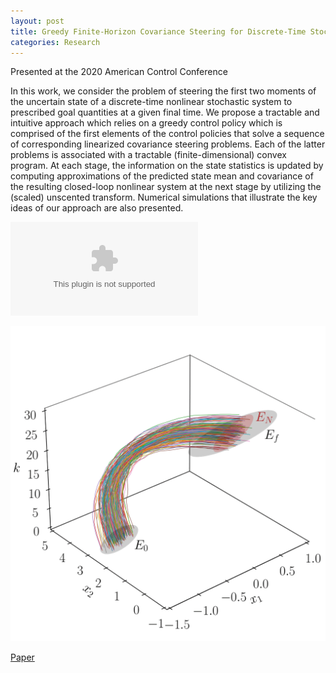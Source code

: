```yaml
---
layout: post
title: Greedy Finite-Horizon Covariance Steering for Discrete-Time Stochastic Nonlinear Systems Based on the Unscented Transform
categories: Research
---
```


Presented at the 2020 American Control Conference

In this work, we consider the problem of steering the first two moments of the uncertain state of a discrete-time nonlinear stochastic system to prescribed goal quantities at a given final time. We propose a tractable and intuitive approach which relies on a greedy control policy which is comprised of the first elements of the control policies that solve a sequence of corresponding linearized covariance steering problems. Each of the latter problems is associated with a tractable (finite-dimensional) convex program. At each stage, the information on the state statistics is updated by computing approximations of the predicted state mean and covariance of the resulting closed-loop nonlinear system at the next stage by utilizing the (scaled) unscented transform. Numerical simulations that illustrate the key ideas of our approach are also presented.

![](/docs/greedy_covariance_2d.eps)

![](/docs/covariance_steering_trajectories_3d.png)

[Paper](https://arxiv.org/pdf/2003.03679.pdf)
